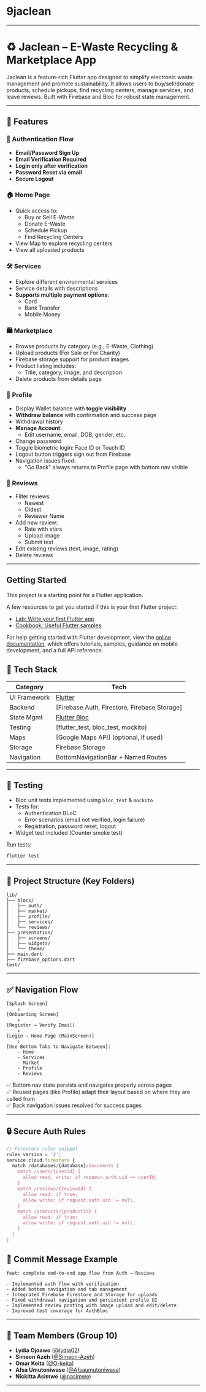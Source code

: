 # 9jaclean
---

# ♻️ Jaclean – E-Waste Recycling & Marketplace App

Jaclean is a feature-rich Flutter app designed to simplify electronic waste management and promote sustainability. It allows users to buy/sell/donate products, schedule pickups, find recycling centers, manage services, and leave reviews. Built with Firebase and Bloc for robust state management.

---


## 🚀 Features

### 🔐 Authentication Flow
- **Email/Password Sign Up**
- **Email Verification Required**
- **Login only after verification**
- **Password Reset via email**
- **Secure Logout**

### 🏠 Home Page
- Quick access to:
  - Buy or Sell E-Waste
  - Donate E-Waste
  - Schedule Pickup
  - Find Recycling Centers
- View Map to explore recycling centers
- View all uploaded products

### 🛠️ Services
- Explore different environmental services
- Service details with descriptions
- **Supports multiple payment options**:
  - Card
  - Bank Transfer
  - Mobile Money

### 🛍️ Marketplace
- Browse products by category (e.g., E-Waste, Clothing)
- Upload products (For Sale or For Charity)
- Firebase storage support for product images
- Product listing includes:
  - Title, category, image, and description
- Delete products from details page

### 👤 Profile
- Display Wallet balance with **toggle visibility**
- **Withdraw balance** with confirmation and success page
- Withdrawal history
- **Manage Account**:
  - Edit username, email, DOB, gender, etc.
- Change password
- Toggle biometric login: Face ID or Touch ID
- Logout button triggers sign out from Firebase
- Navigation issues fixed:
  - "Go Back" always returns to Profile page with bottom nav visible

### 📝 Reviews
- Filter reviews:
  - Newest
  - Oldest
  - Reviewer Name
- Add new review:
  - Rate with stars
  - Upload image
  - Submit text
- Edit existing reviews (text, image, rating)
- Delete reviews

---
## Getting Started

This project is a starting point for a Flutter application.

A few resources to get you started if this is your first Flutter project:

- [Lab: Write your first Flutter app](https://docs.flutter.dev/get-started/codelab)
- [Cookbook: Useful Flutter samples](https://docs.flutter.dev/cookbook)

For help getting started with Flutter development, view the
[online documentation](https://docs.flutter.dev/), which offers tutorials,
samples, guidance on mobile development, and a full API reference.

## 🧱 Tech Stack

| Category       | Tech                                               |
|----------------|----------------------------------------------------|
| UI Framework   | [Flutter](https://flutter.dev/)                   |
| Backend        | [Firebase Auth, Firestore, Firebase Storage]       |
| State Mgmt     | [Flutter Bloc](https://pub.dev/packages/flutter_bloc) |
| Testing        | [flutter_test, bloc_test, mockito]                |
| Maps           | [Google Maps API] (optional, if used)              |
| Storage        | Firebase Storage                                   |
| Navigation     | BottomNavigationBar + Named Routes                 |

---

## 🧪 Testing

- Bloc unit tests implemented using `bloc_test` & `mockito`
- Tests for:
  - Authentication BLoC
  - Error scenarios (email not verified, login failure)
  - Registration, password reset, logout
- Widget test included (Counter smoke test)

Run tests:

```bash
flutter test
```

---

## 📂 Project Structure (Key Folders)

```
lib/
├── blocs/
│   ├── auth/
│   ├── market/
│   ├── profile/
│   ├── services/
│   └── reviews/
├── presentation/
│   ├── screens/
│   ├── widgets/
│   └── theme/
├── main.dart
├── firebase_options.dart
test/
```

---

## ✅ Navigation Flow

```text
[Splash Screen]
    ↓
[Onboarding Screen]
    ↓
[Register → Verify Email]
    ↓
[Login → Home Page (MainScreen)]
    ↓
[Use Bottom Tabs to Navigate Between]:
    - Home
    - Services
    - Market
    - Profile
    - Reviews
```

✅ Bottom nav state persists and navigates properly across pages  
✅ Reused pages (like Profile) adapt their layout based on where they are called from  
✅ Back navigation issues resolved for success pages

---

## 🔒 Secure Auth Rules

```js
// Firestore rules snippet
rules_version = '2';
service cloud.firestore {
  match /databases/{database}/documents {
    match /users/{userId} {
      allow read, write: if request.auth.uid == userId;
    }
    match /reviews/{reviewId} {
      allow read: if true;
      allow write: if request.auth.uid != null;
    }
    match /products/{productId} {
      allow read: if true;
      allow write: if request.auth.uid != null;
    }
  }
}
```

## 💬 Commit Message Example

```
feat: complete end-to-end app flow from Auth → Reviews

- Implemented auth flow with verification
- Added bottom navigation and tab management
- Integrated Firebase Firestore and Storage for uploads
- Fixed withdrawal navigation and persistent profile UI
- Implemented review posting with image upload and edit/delete
- Improved test coverage for AuthBloc
```

---

## 👥 Team Members (Group 10)

- **Lydia Ojoawo** ([@lydia02](https://github.com/lydia02))
- **Simeon Azeh** ([@Simeon-Azeh](https://github.com/Simeon-Azeh))
- **Omar Keita** ([@O-keita](https://github.com/O-keita))
- **Afsa Umutoniwase** ([@Afsaumutoniwase](https://github.com/Afsaumutoniwase))
- **Nickitta Asimwe** ([@nasimwe](https://github.com/nasimwe))

---
